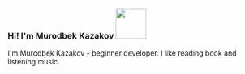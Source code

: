 ### Hi! I'm Murodbek Kazakov <img src="https://media1.giphy.com/media/gM5qFksULw54NMWyry/giphy.gif?cid=ecf05e472ardubi0yb917euto9apm6q0rhcb60dde1y2oz1g&rid=giphy.gif&ct=s" width="60">
I'm Murodbek Kazakov - beginner developer. I like reading book and listening music.
